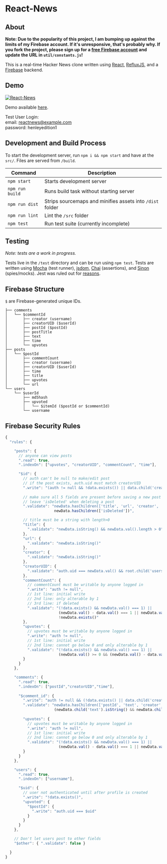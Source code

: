 # React-News

## About

**Note: Due to the popularity of this project, I am bumping up against the limits of my Firebase account. If it's unresponsive, that's probably why. If you fork the project, please sign up for a [free Firebase account](https://www.firebase.com/pricing.html) and update the URL in `util/constants.js`!**

This is a real-time Hacker News clone written using [React](http://facebook.github.io/react/), [RefluxJS](https://github.com/spoike/refluxjs), and a [Firebase](http://firebase.com) backend.

## Demo

[![React-News](http://henleyedition.com/content/images/2015/02/Screen-Shot-2015-02-22-at-10-59-05-PM.png)](http://henleyedition.com/react-news/)

Demo available [here](http://henleyedition.com/react-news/).

Test User Login:  
email: reactnews@example.com  
password: henleyedition1

## Development and Build Process

To start the development server, run `npm i && npm start` and have at the `src/`. Files are served from `/build`.

| Command | Description |
| ------- | ----------- |
| `npm start` | Starts development server |
| `npm run build` | Runs build task without starting server |
| `npm run dist` | Strips sourcemaps and minifies assets into `/dist` folder |
| `npm run lint` | Lint the `/src` folder |
| `npm test` | Run test suite (currently incomplete) |

## Testing

*Note: tests are a work in progress.*

Tests live in the `/test` directory and can be run using `npm test`. Tests are written using [Mocha](https://github.com/mochajs/mocha) (test runner), [jsdom](https://github.com/tmpvar/jsdom), [Chai](https://github.com/chaijs/chai) (assertions), and [Sinon](https://github.com/cjohansen/Sinon.JS) (spies/mocks). Jest was ruled out for [reasons](https://github.com/echenley/react-news/issues/4).

## Firebase Structure

`$` are Firebase-generated unique IDs.

```
├── comments
│   └── $commentId
│       ├── creator (username)
│       ├── creatorUID ($userId)
│       ├── postId ($postId)
│       ├── postTitle
│       ├── text
│       ├── time
│       └── upvotes
├── posts
│   └── $postId
│       ├── commentCount
│       ├── creator (username)
│       ├── creatorUID ($userId)
│       ├── time
│       ├── title
│       ├── upvotes
│       └── url
└── users
    └── $userId
        ├── md5hash
        ├── upvoted
        │   └── $itemId ($postId or $commentId)
        └── username
```

## Firebase Security Rules

```javascript
{
  "rules": {

    "posts": {
      // anyone can view posts
      ".read": true,
      ".indexOn": ["upvotes", "creatorUID", "commentCount", "time"],

      "$id": {
        // auth can't be null to make/edit post
        // if the post exists, auth.uid must match creatorUID
        ".write": "(auth != null && !data.exists()) || data.child('creatorUID').val() === auth.uid",
          
        // make sure all 5 fields are present before saving a new post
        // leave 'isDeleted' when deleting a post
        ".validate": "newData.hasChildren(['title', 'url', 'creator', 'creatorUID', 'time']) ||
                      newData.hasChildren(['isDeleted'])",

        // title must be a string with length>0
        "title": {
          ".validate": "newData.isString() && newData.val().length > 0"
        },
        "url": {
          ".validate": "newData.isString()"
        },
        "creator": {
          ".validate": "newData.isString()"
        },
        "creatorUID": {
          ".validate": "auth.uid === newData.val() && root.child('users/' + newData.val()).exists()"
        },
        "commentCount": {
          // commentCount must be writable by anyone logged in
          ".write": "auth != null",
          // 1st line: initial write
          // 2nd line: only alterable by 1
          // 3rd line: if deleted
          ".validate": "(!data.exists() && newData.val() === 1) ||
                        (newData.val() - data.val() === 1 || newData.val() - data.val() === -1) ||
                        !newData.exists()"
        },
        "upvotes": {
          // upvotes must be writable by anyone logged in
          ".write": "auth != null",
          // 1st line: initial write
          // 2nd line: cannot go below 0 and only alterable by 1
          ".validate": "(!data.exists() && newData.val() === 1) ||
                        (newData.val() >= 0 && (newData.val() - data.val() === 1 || newData.val() - data.val() === -1))"
        }
      }
    },

    "comments": {
      ".read": true,
      ".indexOn": ["postId","creatorUID","time"],
      
      "$comment_id": {
        ".write": "auth != null && (!data.exists() || data.child('creatorUID').val() === auth.uid)",
        ".validate": "newData.hasChildren(['postId', 'text', 'creator', 'creatorUID', 'time']) &&
                      (newData.child('text').isString() && newData.child('text').val() != '')",
        
        "upvotes": {
          // upvotes must be writable by anyone logged in
          ".write": "auth != null",
          // 1st line: initial write
          // 2nd line: cannot go below 0 and only alterable by 1
          ".validate": "(!data.exists() && newData.val() === 1) ||
                        (newData.val() - data.val() === 1 || newData.val() - data.val() === -1)"
        }
      }
    },

    "users": {
      ".read": true,
      ".indexOn": ["username"],

      "$uid": {
        // user not authenticated until after profile is created
        ".write": "!data.exists()",
        "upvoted": {
          "$postId": {
            ".write": "auth.uid === $uid"
          }
        }
      }
    },

    // Don't let users post to other fields
    "$other": { ".validate": false }

  }
}
```